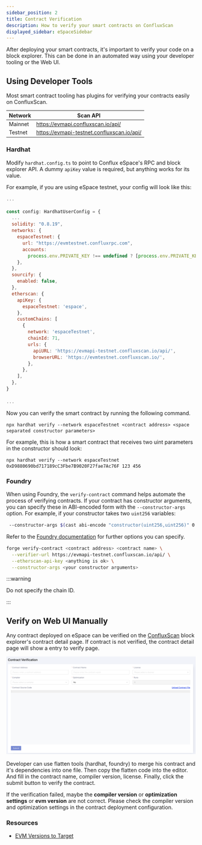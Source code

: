 ```yaml
---
sidebar_position: 2
title: Contract Verification
description: How to verify your smart contracts on ConfluxScan
displayed_sidebar: eSpaceSidebar
---
```


After deploying your smart contracts, it's important to verify your code on a block explorer. This can be done in an automated way using your developer tooling or the Web UI.

## Using Developer Tools

Most smart contract tooling has plugins for verifying your contracts easily on ConfluxScan.

| Network | Scan API                                                                                   |
| ------- | ------------------------------------------------------------------------------------------ |
| Mainnet | https://evmapi.confluxscan.io/api/         |
| Testnet | https://evmapi-testnet.confluxscan.io/api/ |

### Hardhat

Modify `hardhat.config.ts` to point to Conflux eSpace's RPC and block explorer API. A dummy `apiKey` value is required, but anything works for its value.

For example, if you are using eSpace testnet, your config will look like this:

```javascript
...

const config: HardhatUserConfig = {
  ...
  solidity: "0.8.19",
  networks: {
    espaceTestnet: {
      url: "https://evmtestnet.confluxrpc.com",
      accounts:
        process.env.PRIVATE_KEY !== undefined ? [process.env.PRIVATE_KEY] : [],
    },
  },
  sourcify: {
    enabled: false,
  },
  etherscan: {
    apiKey: {
      espaceTestnet: 'espace',
    },
    customChains: [
      {
        network: 'espaceTestnet',
        chainId: 71,
        urls: {
          apiURL: 'https://evmapi-testnet.confluxscan.io/api/',
          browserURL: 'https://evmtestnet.confluxscan.io/',
        },
      },
    ],
  },
}

...
```

Now you can verify the smart contract by running the following command.

```solidity
npx hardhat verify --network espaceTestnet <contract address> <space separated constructor parameters>
```

For example, this is how a smart contract that receives two uint parameters in the constructor should look:

```solidity
npx hardhat verify --network espaceTestnet 0xD9880690bd717189cC3Fbe7B9020F27fae7Ac76F 123 456
```

### Foundry

When using Foundry, the `verify-contract` command helps automate the process of verifying contracts. If your contract has constructor arguments, you can specify these in ABI-encoded form with the `--constructor-args` option. For example, if your constructor takes two `uint256` variables:

```bash
 --constructor-args $(cast abi-encode "constructor(uint256,uint256)" 0 7)
```

Refer to the [Foundry documentation](https://book.getfoundry.sh/reference/forge/forge-verify-contract) for further options you can specify.

```bash
forge verify-contract <contract address> <contract name> \
  --verifier-url https://evmapi-testnet.confluxscan.io/api/ \
  --etherscan-api-key <anything is ok> \
  --constructor-args <your constructor arguments>
```

:::warning

Do not specify the chain ID.

:::

## Verify on Web UI Manually

Any contract deployed on eSpace can be verified on the [ConfluxScan](https://evm.confluxscan.net/) block explorer's contract detail page. If contract is not verified, the contract detail page will show a entry to verify page.

![](./img/contract-verify-submit.png)

Developer can use flatten tools (hardhat, foundry) to merge his contract and it's dependencies into one file. Then copy the flatten code into the editor. And fill in the contract name, compiler version, license. Finally, click the submit button to verify the contract.

If the verification failed, maybe the **compiler version** or **optimization settings** or **evm version** are not correct. Please check the compiler version and optimization settings in the contract deployment configuration.

### Resources

- [EVM Versions to Target](https://docs.soliditylang.org/en/v0.8.23/using-the-compiler.html#setting-the-evm-version-to-target)
